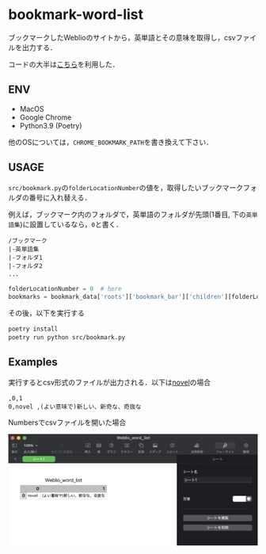 # bookmark-word-list

ブックマークしたWeblioのサイトから，英単語とその意味を取得し，csvファイルを出力する．

コードの大半は[こちら](https://harigami.net/cd?hsh=c4a5b7ed-8821-4d0d-a60d-e93fa69a9d65#L17)を利用した．

## ENV

- MacOS
- Google Chrome
- Python3.9 (Poetry)

他のOSについては，`CHROME_BOOKMARK_PATH`を書き換えて下さい．

## USAGE

`src/bookmark.py`の`folderLocationNumber`の値を，取得したいブックマークフォルダの番号に入れ替える．

例えば，ブックマーク内のフォルダで，英単語のフォルダが先頭(1番目, 下の`英単語集`)に設置しているなら，`0`と書く．

```
/ブックマーク
|-英単語集
|-フォルダ1
|-フォルダ2
...
```

```Python
folderLocationNumber = 0  # here
bookmarks = bookmark_data['roots']['bookmark_bar']['children'][folderLocationNumber]['children']
```

その後，以下を実行する

```bash
poetry install
poetry run python src/bookmark.py
```

## Examples

実行するとcsv形式のファイルが出力される．以下は[novel](https://ejje.weblio.jp/content/novel)の場合

```
,0,1
0,novel ,(よい意味で)新しい、新奇な、奇抜な
```

Numbersでcsvファイルを開いた場合

![Numbers](./images/image.png)
